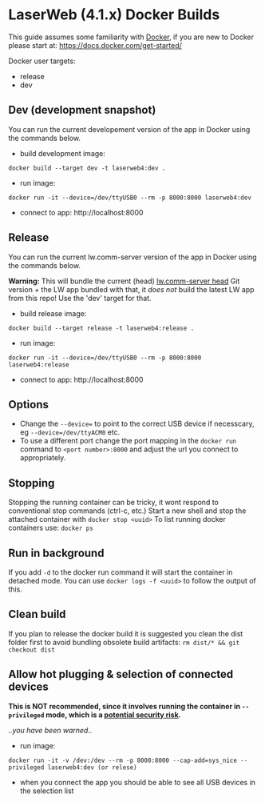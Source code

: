 # LaserWeb (4.1.x) Docker Builds

This guide assumes some familiarity with [Docker](https://www.docker.com/), if you are new to Docker please start at: https://docs.docker.com/get-started/

Docker user targets:
- release
- dev

## Dev (development snapshot)
You can run the current developement version of the app in Docker using the commands below.
- build development image:
```
docker build --target dev -t laserweb4:dev .
```
- run image:
```
docker run -it --device=/dev/ttyUSB0 --rm -p 8000:8000 laserweb4:dev
```
- connect to app: http://localhost:8000

## Release
You can run the current lw.comm-server version of the app in Docker using the commands below.

**Warning:** This will bundle the current (head) [lw.comm-server head](https://github.com/LaserWeb/lw.comm-server/) Git version + the LW app bundled with that, it *does not* build the latest LW app from this repo! Use the 'dev' target for that.

- build release image:
```
docker build --target release -t laserweb4:release .
```
- run image:
```
docker run -it --device=/dev/ttyUSB0 --rm -p 8000:8000 laserweb4:release
```
- connect to app: http://localhost:8000

## Options
- Change the `--device=` to point to the correct USB device if necesscary, eg `--device=/dev/ttyACM0` etc.
- To use a different port change the port mapping in the `docker run` command to `<port number>:8000` and adjust the url you connect to appropriately.

## Stopping
Stopping the running container can be tricky, it wont respond to conventional stop commands (ctrl-c, etc.)
Start a new shell and stop the attached container with `docker stop <uuid>`
To list running docker containers use: `docker ps`

## Run in background
If you add `-d` to the docker run command it will start the container in detached mode.
You can use `docker logs -f <uuid>` to follow the output of this.

## Clean build
If you plan to release the docker build it is suggested you clean the dist folder first to avoid bundling obsolete build artifacts:
`rm dist/* && git checkout dist`

## Allow hot plugging & selection of connected devices
**This is NOT recommended, since it involves running the container in `--privileged` mode, which is a [potential security risk](https://docs.docker.com/engine/reference/run/#runtime-privilege-and-linux-capabilities).**

_..you have been warned.._

- run image:
```
docker run -it -v /dev:/dev --rm -p 8000:8000 --cap-add=sys_nice --privileged laserweb4:dev (or relese)
```
- when you connect the app you should be able to see all USB devices in the selection list
